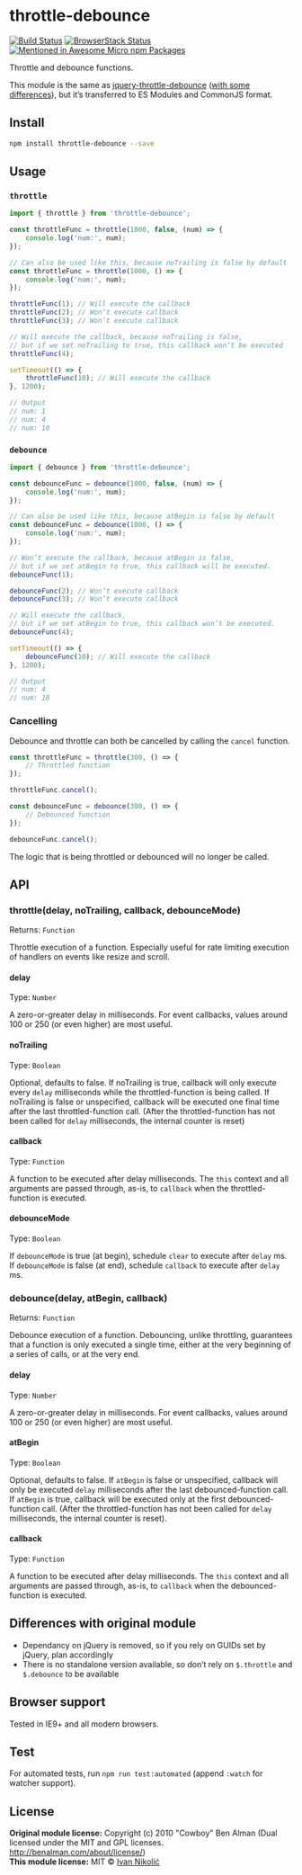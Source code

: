 # throttle-debounce

[![Build Status][ci-img]][ci]
[![BrowserStack Status][browserstack-img]][browserstack]
[![Mentioned in Awesome Micro npm Packages][awesome-img]][awesome]

Throttle and debounce functions.

This module is the same as [jquery-throttle-debounce][jquery-throttle-debounce]
([with some differences](#differences-with-original-module)), but it’s
transferred to ES Modules and CommonJS format.

## Install

```sh
npm install throttle-debounce --save
```

## Usage

### `throttle`

```js
import { throttle } from 'throttle-debounce';

const throttleFunc = throttle(1000, false, (num) => {
	console.log('num:', num);
});

// Can also be used like this, because noTrailing is false by default
const throttleFunc = throttle(1000, () => {
	console.log('num:', num);
});

throttleFunc(1); // Will execute the callback
throttleFunc(2); // Won’t execute callback
throttleFunc(3); // Won’t execute callback

// Will execute the callback, because noTrailing is false,
// but if we set noTrailing to true, this callback won’t be executed
throttleFunc(4);

setTimeout(() => {
	throttleFunc(10); // Will execute the callback
}, 1200);

// Output
// num: 1
// num: 4
// num: 10
```

### `debounce`

```js
import { debounce } from 'throttle-debounce';

const debounceFunc = debounce(1000, false, (num) => {
	console.log('num:', num);
});

// Can also be used like this, because atBegin is false by default
const debounceFunc = debounce(1000, () => {
	console.log('num:', num);
});

// Won’t execute the callback, because atBegin is false,
// but if we set atBegin to true, this callback will be executed.
debounceFunc(1);

debounceFunc(2); // Won’t execute callback
debounceFunc(3); // Won’t execute callback

// Will execute the callback,
// but if we set atBegin to true, this callback won’t be executed.
debounceFunc(4);

setTimeout(() => {
	debounceFunc(10); // Will execute the callback
}, 1200);

// Output
// num: 4
// num: 10
```

### Cancelling

Debounce and throttle can both be cancelled by calling the `cancel` function.

```js
const throttleFunc = throttle(300, () => {
	// Throttled function
});

throttleFunc.cancel();

const debounceFunc = debounce(300, () => {
	// Debounced function
});

debounceFunc.cancel();
```

The logic that is being throttled or debounced will no longer be called.

## API

### throttle(delay, noTrailing, callback, debounceMode)

Returns: `Function`

Throttle execution of a function. Especially useful for rate limiting execution
of handlers on events like resize and scroll.

#### delay

Type: `Number`

A zero-or-greater delay in milliseconds. For event callbacks, values around 100
or 250 (or even higher) are most useful.

#### noTrailing

Type: `Boolean`

Optional, defaults to false. If noTrailing is true, callback will only execute
every `delay` milliseconds while the throttled-function is being called. If
noTrailing is false or unspecified, callback will be executed one final time
after the last throttled-function call. (After the throttled-function has not
been called for `delay` milliseconds, the internal counter is reset)

#### callback

Type: `Function`

A function to be executed after delay milliseconds. The `this` context and all
arguments are passed through, as-is, to `callback` when the throttled-function
is executed.

#### debounceMode

Type: `Boolean`

If `debounceMode` is true (at begin), schedule `clear` to execute after `delay`
ms. If `debounceMode` is false (at end), schedule `callback` to execute after
`delay` ms.

### debounce(delay, atBegin, callback)

Returns: `Function`

Debounce execution of a function. Debouncing, unlike throttling, guarantees that
a function is only executed a single time, either at the very beginning of a
series of calls, or at the very end.

#### delay

Type: `Number`

A zero-or-greater delay in milliseconds. For event callbacks, values around 100
or 250 (or even higher) are most useful.

#### atBegin

Type: `Boolean`

Optional, defaults to false. If `atBegin` is false or unspecified, callback will
only be executed `delay` milliseconds after the last debounced-function call. If
`atBegin` is true, callback will be executed only at the first
debounced-function call. (After the throttled-function has not been called for
`delay` milliseconds, the internal counter is reset).

#### callback

Type: `Function`

A function to be executed after delay milliseconds. The `this` context and all
arguments are passed through, as-is, to `callback` when the debounced-function
is executed.

## Differences with original module

-   Dependancy on jQuery is removed, so if you rely on GUIDs set by jQuery, plan
    accordingly
-   There is no standalone version available, so don’t rely on `$.throttle` and
    `$.debounce` to be available

## Browser support

Tested in IE9+ and all modern browsers.

## Test

For automated tests, run `npm run test:automated` (append `:watch` for watcher
support).

## License

<!-- prettier-ignore-start -->

**Original module license:** Copyright (c) 2010 "Cowboy" Ben Alman (Dual licensed under the MIT and GPL licenses. http://benalman.com/about/license/)  
**This module license:** MIT © [Ivan Nikolić](http://ivannikolic.com)

[ci]: https://travis-ci.org/niksy/throttle-debounce
[ci-img]: https://travis-ci.org/niksy/throttle-debounce.svg?branch=master
[browserstack]: https://www.browserstack.com/
[browserstack-img]: https://www.browserstack.com/automate/badge.svg?badge_key=QWo5dGJqTzNkMWFnVXZqYzNvVDF1Q2p2Mm84Skc5ZTZFUUlnYkdEcFhQTT0tLTc1bVR3U284Uk9LZEFiSGR0NS8rY1E9PQ==--4a20321e30f225033ed6840c2fb71c6d1a8d2d1a
[awesome]: https://github.com/parro-it/awesome-micro-npm-packages
[awesome-img]: https://awesome.re/mentioned-badge.svg
[jquery-throttle-debounce]: https://github.com/cowboy/jquery-throttle-debounce

<!-- prettier-ignore-end -->
